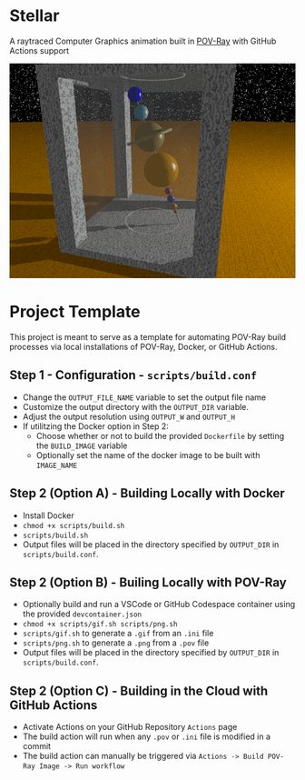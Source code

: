 # Stellar

A raytraced Computer Graphics animation built in [POV-Ray](https://www.povray.org/) with GitHub Actions support

![Stellar](./out/Stellar.gif)

# Project Template

This project is meant to serve as a template for automating POV-Ray build processes via local installations of POV-Ray, Docker, or GitHub Actions.

## Step 1 - Configuration - `scripts/build.conf`

- Change the `OUTPUT_FILE_NAME` variable to set the output file name
- Customize the output directory with the `OUTPUT_DIR` variable.
- Adjust the output resolution using `OUTPUT_W` and `OUTPUT_H`
- If utilitzing the Docker option in Step 2:
  - Choose whether or not to build the provided `Dockerfile` by setting the `BUILD_IMAGE` variable
  - Optionally set the name of the docker image to be built with `IMAGE_NAME`

## Step 2 (Option A) - Building Locally with Docker

- Install Docker
- `chmod +x scripts/build.sh`
- `scripts/build.sh`
- Output files will be placed in the directory specified by `OUTPUT_DIR` in `scripts/build.conf`.

## Step 2 (Option B) - Builing Locally with POV-Ray

- Optionally build and run a VSCode or GitHub Codespace container using the provided `devcontainer.json`
- `chmod +x scripts/gif.sh scripts/png.sh`
- `scripts/gif.sh` to generate a `.gif` from an `.ini` file
- `scripts/png.sh` to generate a `.png` from a `.pov` file
- Output files will be placed in the directory specified by `OUTPUT_DIR` in `scripts/build.conf`.

## Step 2 (Option C) - Building in the Cloud with GitHub Actions

- Activate Actions on your GitHub Repository `Actions` page
- The build action will run when any `.pov` or `.ini` file is modified in a commit
- The build action can manually be triggered via `Actions -> Build POV-Ray Image -> Run workflow`
